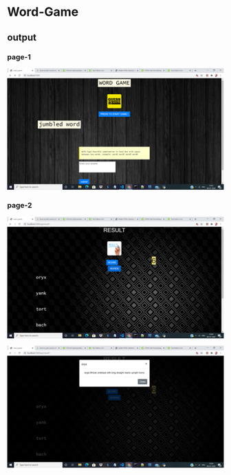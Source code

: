 # Word-Game
## output
### page-1
![alt text](https://github.com/praveena-sadasivam/Word-Game/blob/word_game_updated/output/1.png)

### page-2
![alt text](https://github.com/praveena-sadasivam/Word-Game/blob/word_game_updated/output/2.png)

![alt text](https://github.com/praveena-sadasivam/Word-Game/blob/word_game_updated/output/3.png)

